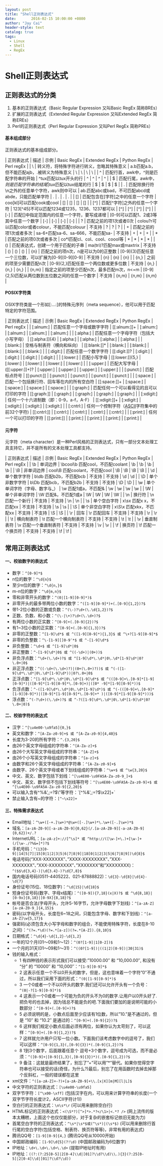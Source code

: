 ```yaml
---
layout: post
title: "Shell正则表达式"
date:       2016-02-15 10:00:00 +0800
author: "Jay Cai"
header-style: text
catalog: true
tags:
  - Linux
  - Shell
  - RegEx
---
```


# Shell正则表达式

## 正则表达式的分类

1.  基本的正则表达式（Basic Regular Expression 又叫Basic RegEx 简称BREs）
2.  扩展的正则表达式（Extended Regular Expression 又叫Extended RegEx 简称EREs）
3.  Perl的正则表达式（Perl Regular Expression 又叫Perl RegEx 简称PREs）

#### 基本组成部分

正则表达式的基本组成部分。

|    正则表达式    |    描述    |    示例    |    Basic RegEx    |    Extended RegEx    |    Python RegEx    |    Perl regEx    |
|    \    |    转义符，将特殊字符进行转义，忽略其特殊意义    |    a\.b匹配a.b，但不能匹配ajb，.被转义为特殊意义    |    \    |    \    |    \    |    \    |
|    ^    |    匹配行首，awk中，^则是匹配字符串的开始    |    ^tux匹配以tux开头的行    |    ^    |    ^    |    ^    |    ^    |
|    $    |    匹配行尾，awk中，$则是匹配字符串的结尾    |    tux$匹配以tux结尾的行    |    $    |    $    |    $    |    $    |
|    .    |    匹配除换行符\n之外的任意单个字符，awk则中可以    |    ab.匹配abc或bad，不可匹配abcd或abde，只能匹配单字符    |    .    |    .    |    .    |    .    |
|    []    |    匹配包含在[字符]之中的任意一个字符    |    coo[kl]可以匹配cook或cool    |    []    |    []    |    []    |    []    |
|    [^]    |    匹配[^字符]之外的任意一个字符    |    123[^45]不可以匹配1234或1235，1236、1237都可以    |    [^]    |    [^]    |    [^]    |    [^]    |
|    [-]    |    匹配[]中指定范围内的任意一个字符，要写成递增    |    [0-9]可以匹配1、2或3等其中任意一个数字    |    [-]    |    [-]    |    [-]    |    [-]    |
|    ?    |    匹配之前的项1次或者0次    |    colou?r可以匹配color或者colour，不能匹配colouur    |    不支持    |    ?    |    ?    |    ?    |
|    +    |    匹配之前的项1次或者多次    |    sa-6+匹配sa-6、sa-666，不能匹配sa-    |    不支持    |    +    |    +    |    +    |
|    *    |    匹配之前的项0次或者多次    |    co*l匹配cl、col、cool、coool等    |    *    |    *    |    *    |    *    |
|    ()    |    匹配表达式，创建一个用于匹配的子串    |    ma(tri)?匹配max或maxtrix    |    不支持    |    ()    |    ()    |    ()    |
|    \{n\}    |    匹配之前的项n次，n是可以为0的正整数    |    [0-9]\{3\}匹配任意一个三位数，可以扩展为[0-9][0-9][0-9]    |    不支持    |    \{n\}    |    \{n\}    |    \{n\}    |
|    \{n,\}    |    之前的项至少需要匹配n次    |    [0-9]\{2,\}匹配任意一个两位数或更多位数    |    不支持    |    \{n,\}    |    \{n,\}    |    \{n,\}    | 
|    \{n,m\}    |    指定之前的项至少匹配n次，最多匹配m次，n&lt;=m    |    [0-9]{2,5}匹配从两位数到五位数之间的任意一个数字    |    不支持    |    \{n,m\}    |    \{n,m\}    |    \{n,m\}    |


#### POSIX字符类

OSIX字符类是一个形如[:...:]的特殊元序列（meta sequence），他可以用于匹配特定的字符范围。

|    正则表达式    |    描述    |    示例    |    Basic RegEx    |    Extended RegEx    |    Python RegEx    |    Perl regEx    |
|    [:alnum:]    |    匹配任意一个字母或数字字符    |    [[:alnum:]]+    |    [:alnum:]    |    [:alnum:]    |    [:alnum:]    |    [:alnum:]    |
|    [:alpha:]    |    匹配任意一个字母字符（包括大小写字母）    |    [[:alpha:]]{4}    |    [:alpha:]    |    [:alpha:]    |    [:alpha:]    |    [:alpha:]    |
|    [:blank:]    |    空格与制表符（横向和纵向）    |    [[:blank:]]*    |    [:blank:]    |    [:blank:]    |    [:blank:]    |    [:blank:]    |
|    [:digit:]    |    匹配任意一个数字字符    |    [[:digit:]]?    |    [:digit:]    |    [:digit:]    |    [:digit:]    |    [:digit:]    |
|    [:lower:]    |    匹配小写字母    |    [[:lower:]]{5,}    |    [:lower:]    |    [:lower:]    |    [:lower:]    |    [:lower:]    |
|    [:upper:]    |    匹配大写字母    |    ([[:upper:]]+)?    |    [:upper:]    |    [:upper:]    |    [:upper:]    |    [:upper:]    |
|    [:punct:]    |    匹配标点符号    |    [[:punct:]]    |    [:punct:]    |    [:punct:]    |    [:punct:]    |    [:punct:]    |
|    [:space:]    |    匹配一个包括换行符、回车等在内的所有空白符    |    [[:space:]]+    |    [:space:]    |    [:space:]    |    [:space:]    |    [:space:]    |
|    [:graph:]    |    匹配任何一个可以看得见的且可以打印的字符    |    [[:graph:]]    |    [:graph:]    |    [:graph:]    |    [:graph:]    |    [:graph:]    |
|    [:xdigit:]    |    任何一个十六进制数（即：0-9，a-f，A-F）    |    [[:xdigit:]]+    |    [:xdigit:]    |    [:xdigit:]    |    [:xdigit:]    |    [:xdigit:]    |
|    [:cntrl:]    |    任何一个控制字符（<a href="http://zh.wikipedia.org/zh/ASCII" target="_blank">ASCII</a>字符集中的前32个字符)    |    [[:cntrl:]]    |    [:cntrl:]    |    [:cntrl:]    |    [:cntrl:]    |    [:cntrl:]    |
|    [:print:]    |    任何一个可以打印的字符    |    [[:print:]]    |    [:print:]    |    [:print:]    |    [:print:]    |    [:print:]    |



#### 元字符

元字符（meta character）是一种Perl风格的正则表达式，只有一部分文本处理工具支持它，并不是所有的文本处理工具都支持。

|    正则表达式    |    描述    |    示例    |    Basic RegEx    |    Extended RegEx    |    Python RegEx    |    Perl regEx    |
|    \b    |    单词边界    |    \bcool\b 匹配cool，不匹配coolant    |    \b    |    \b    |    \b    |    \b    |
|    \B    |    非单词边界    |    cool\B 匹配coolant，不匹配cool    |    \B    |    \B    |    \B    |    \B    |
|    \d    |    单个数字字符    |    b\db 匹配b2b，不匹配bcb    |    不支持    |    不支持    |    \d    |    \d    |
|    \D    |    单个非数字字符    |    b\Db 匹配bcb，不匹配b2b    |    不支持    |    不支持    |    \D    |    \D    |
|    \w    |    单个单词字符（字母、数字与_）    |    \w 匹配1或a，不匹配&amp;    |    \w    |    \w    |    \w    |    \w    |
|    \W    |    单个非单词字符    |    \W 匹配&amp;，不匹配1或a    |    \W    |    \W    |    \W    |    \W    |
|    \n    |    换行符    |    \n 匹配一个新行    |    不支持    |    不支持    |    \n    |    \n    |
|    \s    |    单个空白字符    |    x\sx 匹配x x，不匹配xx    |    不支持    |    不支持    |    \s    |    \s    |
|    \S    |    单个非空白字符    |    x\S\x 匹配xkx，不匹配xx    |    不支持    |    不支持    |    \S    |    \S    |
|    \r    |    回车    |    \r 匹配回车    |    不支持    |    不支持    |    \r    |    \r    |
|    \t    |    横向制表符    |    \t 匹配一个横向制表符    |    不支持    |    不支持    |    \t    |    \t    |
|    \v    |    垂直制表符    |    \v 匹配一个垂直制表符    |    不支持    |    不支持    |    \v    |    \v    |
|    \f    |    换页符    |    \f 匹配一个换页符    |    不支持    |    不支持    |    \f    |    \f    |


## 常用正则表达式

#### 一、校验数字的表达式
* 数字：`^[0-9]*$`
* n位的数字：`^\d{n}$`
* 至少n位的数字：`^\d{n,}$`
* m-n位的数字：`^\d{m,n}$`
* 零和非零开头的数字：`^(0|[1-9][0-9]*)$`
* 非零开头的最多带两位小数的数字：`^([1-9][0-9]*)+(.[0-9]{1,2})?$`
* 带1-2位小数的正数或负数：`^(\-)?\d+(\.\d{1,2})?$`
* 正数、负数、和小数：`^(\-|\+)?\d+(\.\d+)?$`
* 有两位小数的正实数：`^[0-9]+(.[0-9]{2})?$`
* 有1~3位小数的正实数：`^[0-9]+(.[0-9]{1,3})?$`
* 非零的正整数：`^[1-9]\d*$ 或 ^([1-9][0-9]*){1,3}$ 或 ^\+?[1-9][0-9]*$`
* 非零的负整数：`^\-[1-9][]0-9″*$ 或 ^-[1-9]\d*$`
* 非负整数：`^\d+$ 或 ^[1-9]\d*|0$`
* 非正整数：`^-[1-9]\d*|0$ 或 ^((-\d+)|(0+))$`
* 非负浮点数：`^\d+(\.\d+)?$ 或 ^[1-9]\d*\.\d*|0\.\d*[1-9]\d*|0?\.0+|0$`
* 非正浮点数：`^((-\d+(\.\d+)?)|(0+(\.0+)?))$ 或 ^(-([1-9]\d*\.\d*|0\.\d*[1-9]\d*))|0?\.0+|0$`
* 正浮点数：`^[1-9]\d*\.\d*|0\.\d*[1-9]\d*$ 或 ^(([0-9]+\.[0-9]*[1-9][0-9]*)|([0-9]*[1-9][0-9]*\.[0-9]+)|([0* -9]*[1-9][0-9]*))$`
* 负浮点数：`^-([1-9]\d*\.\d*|0\.\d*[1-9]\d*)$ 或 ^(-(([0-9]+\.[0-9]*[1-9][0-9]*)|([0-9]*[1-9][0-9]*\.[0-9]+* )|([0-9]*[1-9][0-9]*)))$`
* 浮点数：`^(-?\d+)(\.\d+)?$ 或 ^-?([1-9]\d*\.\d*|0\.\d*[1-9]\d*|0?\.0+|0)$`

#### 二、校验字符的表达式

* 汉字：`^[\u4e00-\u9fa5]{0,}$`
* 英文和数字：`^[A-Za-z0-9]+$ 或 ^[A-Za-z0-9]{4,40}$`
* 长度为3-20的所有字符：`^.{3,20}$`
* 由26个英文字母组成的字符串：`^[A-Za-z]+$`
* 由26个大写英文字母组成的字符串：`^[A-Z]+$`
* 由26个小写英文字母组成的字符串：`^[a-z]+$`
* 由数字和26个英文字母组成的字符串：`^[A-Za-z0-9]+$`
* 由数字、26个英文字母或者下划线组成的字符串：`^\w+$ 或 ^\w{3,20}$`
* 中文、英文、数字包括下划线：`^[\u4E00-\u9FA5A-Za-z0-9_]+$`
* 中文、英文、数字但不包括下划线等符号：`^[\u4E00-\u9FA5A-Za-z0-9]+$ 或 ^[\u4E00-\u9FA5A-Za-z0-9]{2,20}$`
* 可以输入含有^%&’,;=?$\”等字符：`[^%&',;=?$\x22]+`
* 禁止输入含有~的字符：`[^~\x22]+`

#### 三、特殊需求表达式

* Email地址：`^\w+([-+.]\w+)*@\w+([-.]\w+)*\.\w+([-.]\w+)*$`
* 域名：`[a-zA-Z0-9][-a-zA-Z0-9]{0,62}(/.[a-zA-Z0-9][-a-zA-Z0-9]{0,62})+/.?`
* InternetURL：`[a-zA-z]+://[^\s]* 或 ^http://([\w-]+\.)+[\w-]+(/[\w-./?%&=]*)?$`
* 手机号码：`^(13[0-9]|14[5|7]|15[0|1|2|3|5|6|7|8|9]|18[0|1|2|3|5|6|7|8|9])\d{8}$`
* 电话号码(“XXX-XXXXXXX”、”XXXX-XXXXXXXX”、”XXX-XXXXXXX”、”XXX-XXXXXXXX”、”XXXXXXX”和”XXXXXXXX)：`^($$\d{3,4}-)|\d{3.4}-)?\d{7,8}$`
* 国内电话号码(0511-4405222、021-87888822)：`\d{3}-\d{8}|\d{4}-\d{7}`
* 身份证号(15位、18位数字)：`^\d{15}|\d{18}$`
* 短身份证号码(数字、字母x结尾)：`^([0-9]){7,18}(x|X)?$ 或 ^\d{8,18}|[0-9x]{8,18}|[0-9X]{8,18}?$`
* 帐号是否合法(字母开头，允许5-16字节，允许字母数字下划线)：`^[a-zA-Z][a-zA-Z0-9_]{4,15}$`
* 密码(以字母开头，长度在6~18之间，只能包含字母、数字和下划线)：`^[a-zA-Z]\w{5,17}$`
* 强密码(必须包含大小写字母和数字的组合，不能使用特殊字符，长度在8-10之间)：`^(?=.*\d)(?=.*[a-z])(?=.*[A-Z]).{8,10}$`
* 日期格式：`^\d{4}-\d{1,2}-\d{1,2}`
* 一年的12个月(01～09和1～12)：`^(0?[1-9]|1[0-2])$`
* 一个月的31天(01～09和1～31)：`^((0?[1-9])|((1|2)[0-9])|30|31)$`
* 钱的输入格式：
    * 1 有四种钱的表示形式我们可以接受:”10000.00″ 和 “10,000.00″, 和没有 “分” 的 “10000″ 和 “10,000″：`^[1-9][0-9]*$`
    * 2 这表示任意一个不以0开头的数字，但是，这也意味着一个字符”0″不通过，所以我们采用下面的形式：`^(0|[1-9][0-9]*)$`
    * 3 一个0或者一个不以0开头的数字.我们还可以允许开头有一个负号：`^(0|-?[1-9][0-9]*)$`
    * 4 这表示一个0或者一个可能为负的开头不为0的数字.让用户以0开头好了.把负号的也去掉，因为钱总不能是负的吧.下面我们要加的是说明可能的小数部分：`^[0-9]+(.[0-9]+)?$`
    * 5 必须说明的是，小数点后面至少应该有1位数，所以”10.”是不通过的，但是 “10″ 和 “10.2″ 是通过的：`^[0-9]+(.[0-9]{2})?$`
    * 6 这样我们规定小数点后面必须有两位，如果你认为太苛刻了，可以这样：`^[0-9]+(.[0-9]{1,2})?$`
    * 7 这样就允许用户只写一位小数。下面我们该考虑数字中的逗号了，我们可以这样：`^[0-9]{1,3}(,[0-9]{3})*(.[0-9]{1,2})?$`
    * 8 1到3个数字，后面跟着任意个 逗号+3个数字，逗号成为可选，而不是必须：`^([0-9]+|[0-9]{1,3}(,[0-9]{3})*)(.[0-9]{1,2})?$`
    * 9 备注：这就是最终结果了，别忘了”+”可以用”*”替代。如果你觉得空字符串也可以接受的话(奇怪，为什么?)最后，别忘了在用函数时去掉去掉那个反斜杠，一般的错误都在这里
* xml文件：`^([a-zA-Z]+-?)+[a-zA-Z0-9]+\\.[x|X][m|M][l|L]$`
* 中文字符的正则表达式：`[\u4e00-\u9fa5]`
* 双字节字符：`[^\x00-\xff]` (包括汉字在内，可以用来计算字符串的长度(一个双字节字符长度计2，ASCII字符计1))
* 空白行的正则表达式：`\n\s*\r` (可以用来删除空白行)
* HTML标记的正则表达式：`<(\S*?)[^>]*>.*?</\1>|<.*? />` (网上流传的版本太糟糕，上面这个也仅仅能部分，对于复杂的嵌套标记依旧无能为力)
* 首尾空白字符的正则表达式：`^\s*|\s*$或(^\s*)|(\s*$)` (可以用来删除行首行尾的空白字符(包括空格、制表符、换页符等等)，非常有用的表达式)
* 腾讯QQ号：`[1-9][0-9]{4,}` (腾讯QQ号从10000开始)
* 中国邮政编码：`[1-9]\d{5}(?!\d)` (中国邮政编码为6位数字)
* IP地址：`\d+\.\d+\.\d+\.\d+` (提取IP地址时有用)
* IP地址：`((?:(?:25[0-5]|2[0-4]\\d|[01]?\\d?\\d)\\.){3}(?:25[0-5]|2[0-4]\\d|[01]?\\d?\\d))`